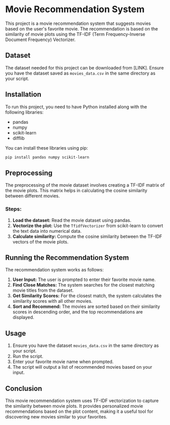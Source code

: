 # Movie Recommendation System

This project is a movie recommendation system that suggests movies based on the user's favorite movie. The recommendation is based on the similarity of movie plots using the TF-IDF (Term Frequency-Inverse Document Frequency) Vectorizer.

## Dataset

The dataset needed for this project can be downloaded from [LINK]. Ensure you have the dataset saved as `movies_data.csv` in the same directory as your script.

## Installation

To run this project, you need to have Python installed along with the following libraries:
- pandas
- numpy
- scikit-learn
- difflib

You can install these libraries using pip:

```bash
pip install pandas numpy scikit-learn
```

## Preprocessing

The preprocessing of the movie dataset involves creating a TF-IDF matrix of the movie plots. This matrix helps in calculating the cosine similarity between different movies.

### Steps:
1. **Load the dataset:** Read the movie dataset using pandas.
2. **Vectorize the plot:** Use the `TfidfVectorizer` from scikit-learn to convert the text data into numerical data.
3. **Calculate similarity:** Compute the cosine similarity between the TF-IDF vectors of the movie plots.

## Running the Recommendation System

The recommendation system works as follows:
1. **User Input:** The user is prompted to enter their favorite movie name.
2. **Find Close Matches:** The system searches for the closest matching movie titles from the dataset.
3. **Get Similarity Scores:** For the closest match, the system calculates the similarity scores with all other movies.
4. **Sort and Recommend:** The movies are sorted based on their similarity scores in descending order, and the top recommendations are displayed.

## Usage

1. Ensure you have the dataset `movies_data.csv` in the same directory as your script.
2. Run the script.
3. Enter your favorite movie name when prompted.
4. The script will output a list of recommended movies based on your input.

## Conclusion

This movie recommendation system uses TF-IDF vectorization to capture the similarity between movie plots. It provides personalized movie recommendations based on the plot content, making it a useful tool for discovering new movies similar to your favorites.